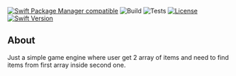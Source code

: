 [![Swift Package Manager compatible](https://img.shields.io/badge/Swift%20Package%20Manager-compatible-brightgreen.svg)](https://github.com/apple/swift-package-manager)
![Build](https://github.com/NateCost/WY-Mini-Tool-Engine/workflows/Build/badge.svg)
![Tests](https://github.com/NateCost/WY-Mini-Tool-Engine/workflows/Tests/badge.svg?branch=master)
[![License](https://img.shields.io/cocoapods/l/BadgeSwift.svg?style=flat)](/LICENSE)
[![Swift Version](https://img.shields.io/badge/Swift-5.1-F16D39.svg?style=flat)](https://developer.apple.com/swift)

## About

Just a simple game engine where user get 2 array of items and need to find items from first array inside second one.
